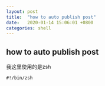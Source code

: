 ```yaml
---
layout: post
title:  "how to auto publish post"
date:   2020-01-14 15:06:01 +0800
categories: shell
---
```


## how to auto publish post

我这里使用的是zsh
```shell
#!/bin/zsh
```
